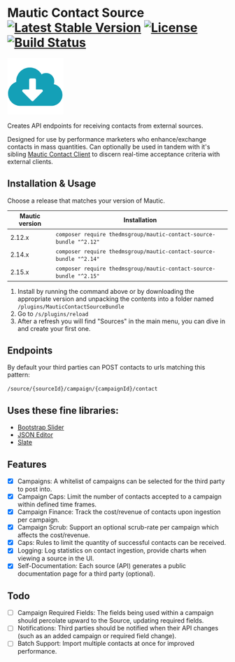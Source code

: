 # Mautic Contact Source [![Latest Stable Version](https://poser.pugx.org/thedmsgroup/mautic-contact-source-bundle/v/stable)](https://packagist.org/packages/thedmsgroup/mautic-contact-source-bundle) [![License](https://poser.pugx.org/thedmsgroup/mautic-contact-source-bundle/license)](https://packagist.org/packages/thedmsgroup/mautic-contact-source-bundle) [![Build Status](https://travis-ci.com/TheDMSGroup/mautic-contact-source.svg?branch=master)](https://travis-ci.com/TheDMSGroup/mautic-contact-source)

![](./Assets/img/source.png)

Creates API endpoints for receiving contacts from external sources.

Designed for use by performance marketers who enhance/exchange contacts in mass quantities.
Can optionally be used in tandem with it's sibling [Mautic Contact Client](https://github.com/TheDMSGroup/mautic-contact-client)
to discern real-time acceptance criteria with external clients.

## Installation & Usage

Choose a release that matches your version of Mautic.

| Mautic version | Installation                                                        |
| -------------- | ------------------------------------------------------------------- |
| 2.12.x         | `composer require thedmsgroup/mautic-contact-source-bundle "^2.12"` |
| 2.14.x         | `composer require thedmsgroup/mautic-contact-source-bundle "^2.14"` |
| 2.15.x         | `composer require thedmsgroup/mautic-contact-source-bundle "^2.15"` |

1. Install by running the command above or by downloading the appropriate version and unpacking the contents into a folder named `/plugins/MauticContactSourceBundle`
2. Go to `/s/plugins/reload`
3. After a refresh you will find "Sources" in the main menu, you can dive in and create your first one.

## Endpoints

By default your third parties can POST contacts to urls matching this pattern:

`/source/{sourceId}/campaign/{campaignId}/contact`

## Uses these fine libraries:

* [Bootstrap Slider](https://github.com/seiyria/bootstrap-slider)
* [JSON Editor](https://github.com/json-editor/json-editor)
* [Slate](https://github.com/lord/slate)

## Features
- [x] Campaigns: A whitelist of campaigns can be selected for the third party to post into.
- [x] Campaign Caps: Limit the number of contacts accepted to a campaign within defined time frames.
- [x] Campaign Finance: Track the cost/revenue of contacts upon ingestion per campaign.
- [x] Campaign Scrub: Support an optional scrub-rate per campaign which affects the cost/revenue.
- [x] Caps: Rules to limit the quantity of successful contacts can be received.
- [x] Logging: Log statistics on contact ingestion, provide charts when viewing a source in the UI.
- [x] Self-Documentation: Each source (API) generates a public documentation page for a third party (optional). 

## Todo
- [ ] Campaign Required Fields: The fields being used within a campaign should percolate upward to the Source, updating required fields.
- [ ] Notifications: Third parties should be notified when their API changes (such as an added campaign or required field change).
- [ ] Batch Support: Import multiple contacts at once for improved performance.
